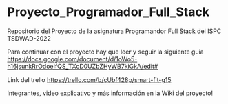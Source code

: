 # Proyecto_Programador_Full_Stack
Repositorio del Proyecto de la asignatura Programandor Full Stack del ISPC TSDWAD-2022

Para continuar con el proyecto hay que leer y seguir la siguiente guia
https://docs.google.com/document/d/1oWo5-h16jsunkRrOdoeIfQS_TXcD0UZbZHyWB7kiGkA/edit#

Link del trello
https://trello.com/b/cUbf428p/smart-fit-g15

Integrantes, video explicativo y más información en la Wiki del proyecto!

